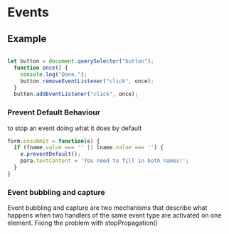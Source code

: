 # Events

## Example

```js

let button = document.querySelector("button");
  function once() {
    console.log("Done.");
    button.removeEventListener("click", once);
  }
  button.addEventListener("click", once);

```

### Prevent Default Behaviour

to stop an event doing what it does by default

```js
form.onsubmit = function(e) {
  if (fname.value === '' || lname.value === '') {
    e.preventDefault();
    para.textContent = 'You need to fill in both names!';
  }
}

```

### Event bubbling and capture

Event bubbling and capture are two mechanisms that describe what happens when two
handlers of the same event type are activated on one element. Fixing the problem with stopPropagation()
